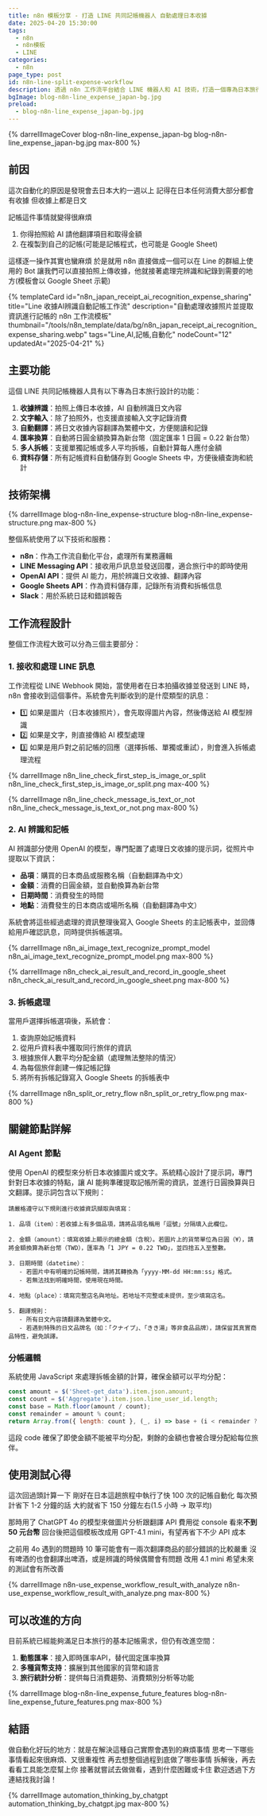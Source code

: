 ```yaml
---
title: n8n 模板分享 - 打造 LINE 共同記帳機器人 自動處理日本收據
date: 2025-04-20 15:30:00
tags:
  - n8n
  - n8n模板
  - LINE
categories:
  - n8n
page_type: post
id: n8n-line-split-expense-workflow
description: 透過 n8n 工作流平台結合 LINE 機器人和 AI 技術，打造一個專為日本旅行設計的自動化記帳系統。只需拍照上傳日本收據，就會自動翻譯日文、換算匯率，並提供分帳功能，讓旅行的記帳變得簡單。
bgImage: blog-n8n-line_expense_japan-bg.jpg
preload:
  - blog-n8n-line_expense_japan-bg.jpg
---
```


{% darrellImageCover blog-n8n-line_expense_japan-bg blog-n8n-line_expense_japan-bg.jpg max-800 %}

## 前因

這次自動化的原因是發現會去日本大約一週以上
記得在日本任何消費大部分都會有收據
但收據上都是日文

記帳這件事情就變得很麻煩
1. 你得拍照給 AI 請他翻譯項目和取得金額
2. 在複製到自己的記帳(可能是記帳程式，也可能是 Google Sheet)

這樣逐一操作其實也蠻麻煩
於是就用 n8n 直接做成一個可以在 Line 的群組上使用的 Bot
讓我們可以直接拍照上傳收據，他就接著處理完辨識和紀錄到需要的地方(模板會以 Google Sheet 示範)

{% templateCard id="n8n_japan_receipt_ai_recognition_expense_sharing" title="Line 收據AI辨識自動記帳工作流" description="自動處理收據照片並提取資訊進行記帳的 n8n 工作流模板" thumbnail="/tools/n8n_template/data/bg/n8n_japan_receipt_ai_recognition_expense_sharing.webp" tags="Line,AI,記帳,自動化" nodeCount="12" updatedAt="2025-04-21" %} 

## 主要功能

這個 LINE 共同記帳機器人具有以下專為日本旅行設計的功能：

1. **收據辨識**：拍照上傳日本收據，AI 自動辨識日文內容
2. **文字輸入**：除了拍照外，也支援直接輸入文字記錄消費
3. **自動翻譯**：將日文收據內容翻譯為繁體中文，方便閱讀和記錄
4. **匯率換算**：自動將日圓金額換算為新台幣（固定匯率 1 日圓 = 0.22 新台幣）
5. **多人拆帳**：支援單獨記帳或多人平均拆帳，自動計算每人應付金額
6. **資料存儲**：所有記帳資料自動儲存到 Google Sheets 中，方便後續查詢和統計

<div style="padding:0;position:relative;"><iframe src="https://player.vimeo.com/video/1077097375?badge=0&&amp;autopause=0&amp;player_id=0&amp;app_id=58479&amp;byline=false&amp;title=false&amp;muted=true" frameborder="0" allow="autoplay; fullscreen; picture-in-picture; clipboard-write" style="position:absolute;top:0;left:0;width:100%;height:100%;" title="n8n line ai expense tracker"></iframe></div><script async src="https://player.vimeo.com/api/player.js"></script>

## 技術架構

{% darrellImage blog-n8n-line_expense-structure blog-n8n-line_expense-structure.png max-800 %}

整個系統使用了以下技術和服務：

- **n8n**：作為工作流自動化平台，處理所有業務邏輯
- **LINE Messaging API**：接收用戶訊息並發送回覆，適合旅行中的即時使用
- **OpenAI API**：提供 AI 能力，用於辨識日文收據、翻譯內容
- **Google Sheets API**：作為資料儲存庫，記錄所有消費和拆帳信息
- **Slack**：用於系統日誌和錯誤報告

## 工作流程設計

整個工作流程大致可以分為三個主要部分：

### 1. 接收和處理 LINE 訊息

工作流程從 LINE Webhook 開始，當使用者在日本拍攝收據並發送到 LINE 時，n8n 會接收到這個事件。系統會先判斷收到的是什麼類型的訊息：

- 1️⃣ 如果是圖片（日本收據照片），會先取得圖片內容，然後傳送給 AI 模型辨識
- 2️⃣ 如果是文字，則直接傳給 AI 模型處理
- 3️⃣ 如果是用戶對之前記帳的回應（選擇拆帳、單獨或重試），則會進入拆帳處理流程

{% darrellImage n8n_line_check_first_step_is_image_or_split n8n_line_check_first_step_is_image_or_split.png max-400 %}

{% darrellImage n8n_line_check_message_is_text_or_not n8n_line_check_message_is_text_or_not.png max-800 %}


### 2. AI 辨識和記帳

AI 辨識部分使用 OpenAI 的模型，專門配置了處理日文收據的提示詞，從照片中提取以下資訊：

- **品項**：購買的日本商品或服務名稱（自動翻譯為中文）
- **金額**：消費的日圓金額，並自動換算為新台幣
- **日期時間**：消費發生的時間
- **地點**：消費發生的日本商店或場所名稱（自動翻譯為中文）

系統會將這些經過處理的資訊整理後寫入 Google Sheets 的主記帳表中，並回傳給用戶確認訊息，同時提供拆帳選項。

{% darrellImage n8n_ai_image_text_recognize_prompt_model n8n_ai_image_text_recognize_prompt_model.png max-800 %}

{% darrellImage n8n_check_ai_result_and_record_in_google_sheet n8n_check_ai_result_and_record_in_google_sheet.png max-800 %}

### 3. 拆帳處理

當用戶選擇拆帳選項後，系統會：

1. 查詢原始記帳資料
2. 從用戶資料表中獲取同行旅伴的資訊
3. 根據旅伴人數平均分配金額（處理無法整除的情況）
4. 為每個旅伴創建一條記帳記錄
5. 將所有拆帳記錄寫入 Google Sheets 的拆帳表中

{% darrellImage n8n_split_or_retry_flow n8n_split_or_retry_flow.png max-800 %}

## 關鍵節點詳解


### AI Agent 節點

使用 OpenAI 的模型來分析日本收據圖片或文字。系統精心設計了提示詞，專門針對日本收據的特點，讓 AI 能夠準確提取記帳所需的資訊，並進行日圓換算與日文翻譯。提示詞包含以下規則：

```
請嚴格遵守以下規則進行收據資訊擷取與填寫：

1. 品項（item）：若收據上有多個品項，請將品項名稱用「逗號」分隔填入此欄位。

2. 金額（amount）：填寫收據上顯示的總金額（含稅）。若圖片上的貨幣單位為日圓（¥），請將金額換算為新台幣（TWD），匯率為「1 JPY = 0.22 TWD」，並四捨五入至整數。

3. 日期時間（datetime）：
   - 若圖片中有明確的記帳時間，請將其轉換為「yyyy-MM-dd HH:mm:ss」格式。
   - 若無法找到明確時間，使用現在時間。

4. 地點（place）：填寫完整店名與地址。若地址不完整或未提供，至少填寫店名。

5. 翻譯規則：
   - 所有日文內容請翻譯為繁體中文。
   - 若遇到特殊的日文品牌名（如：「クナイプ」、「きき湯」等非食品品牌），請保留其真實商品特性，避免誤譯。
```

### 分帳邏輯

系統使用 JavaScript 來處理拆帳金額的計算，確保金額可以平均分配：

```javascript
const amount = $('Sheet-get_data').item.json.amount;
const count = $('Aggregate').item.json.line_user_id.length;
const base = Math.floor(amount / count);
const remainder = amount % count;
return Array.from({ length: count }, (_, i) => base + (i < remainder ? 1 : 0));
```

這段 code 確保了即使金額不能被平均分配，剩餘的金額也會被合理分配給每位旅伴。

## 使用測試心得

這次回過頭計算一下
剛好在日本這趟旅程中執行了快 100 次的記帳自動化
每次預計省下 1-2 分鐘的話
大約就省下 150 分鐘左右(1.5 小時 -> 取平均)

那時用了 ChatGPT 4o 的模型來做圖片分析跟翻譯
API 費用從 console 看來**不到 50 元台幣**
回台後把這個模板改成用 GPT-4.1 mini，有望再省下不少 API 成本

之前用 4o 遇到的問題時 10 筆可能會有一兩次翻譯商品的部分錯誤的比較嚴重
沒有啤酒的也會翻譯出啤酒，或是辨識的時候偶爾會有問題
改用 4.1 mini 希望未來的測試會有所改善

{% darrellImage n8n-use_expense_workflow_result_with_analyze n8n-use_expense_workflow_result_with_analyze.png max-800 %}

## 可以改進的方向

目前系統已經能夠滿足日本旅行的基本記帳需求，但仍有改進空間：

1. **動態匯率**：接入即時匯率API，替代固定匯率換算
2. **多種貨幣支持**：擴展到其他國家的貨幣和語言
3. **旅行統計分析**：提供每日消費趨勢、消費類別分析等功能

{% darrellImage blog-n8n-line_expense_future_features blog-n8n-line_expense_future_features.png max-800 %}

## 結語

做自動化好玩的地方：就是在解決這種自己實際會遇到的麻煩事情
思考一下哪些事情看起來很麻煩、又很重複性
再去想整個過程到底做了哪些事情
拆解後，再去看看工具能怎麼幫上你
接著就嘗試去做做看，遇到什麼困難或卡住
歡迎透過下方連結找我討論！

{% darrellImage automation_thinking_by_chatgpt automation_thinking_by_chatgpt.jpg max-800 %}

